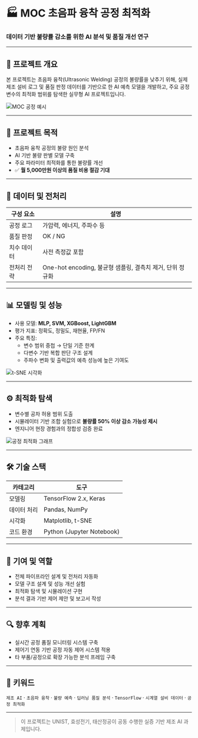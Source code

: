 # 🏭 MOC 초음파 융착 공정 최적화  
### 데이터 기반 불량률 감소를 위한 AI 분석 및 품질 개선 연구

---

## 📌 프로젝트 개요

본 프로젝트는 초음파 융착(Ultrasonic Welding) 공정의 불량률을 낮추기 위해, 실제 제조 설비 로그 및 품질 판정 데이터를 기반으로 한 AI 예측 모델을 개발하고, 주요 공정 변수의 최적화 범위를 탐색한 실무형 AI 프로젝트입니다.

![MOC 공정 예시](images/moc_process.png)

---

## 🎯 프로젝트 목적

- 초음파 융착 공정의 불량 원인 분석
- AI 기반 불량 판별 모델 구축
- 주요 파라미터 최적화를 통한 불량률 개선
- ✅ **월 5,000만원 이상의 품질 비용 절감 기대**

---

## 🧪 데이터 및 전처리

| 구성 요소 | 설명 |
|-----------|------|
| 공정 로그 | 가압력, 에너지, 주파수 등 |
| 품질 판정 | OK / NG |
| 치수 데이터 | 사전 측정값 포함 |
| 전처리 전략 | One-hot encoding, 불균형 샘플링, 결측치 제거, 단위 정규화 |

---

## 📊 모델링 및 성능

- 사용 모델: **MLP, SVM, XGBoost, LightGBM**
- 평가 지표: 정확도, 정밀도, 재현율, FP/FN
- 주요 특징:
  - 변수 범위 중첩 → 단일 기준 한계
  - 다변수 기반 복합 판단 구조 설계
  - 주파수 변화 및 출력값의 예측 성능에 높은 기여도

![t-SNE 시각화](images/tsne_visualization.png)

---

## ⚙️ 최적화 탐색

- 변수별 공차 허용 범위 도출
- 시뮬레이터 기반 조합 실험으로 **불량률 50% 이상 감소 가능성 제시**
- 엔지니어 현장 경험과의 정합성 검증 완료

![공정 최적화 그래프](images/optimization_heatmap.png)

---

## 🛠️ 기술 스택

| 카테고리   | 도구 |
|------------|------|
| 모델링     | TensorFlow 2.x, Keras |
| 데이터 처리 | Pandas, NumPy |
| 시각화     | Matplotlib, t-SNE |
| 코드 환경  | Python (Jupyter Notebook) |

---

## 👤 기여 및 역할

- 전체 파이프라인 설계 및 전처리 자동화
- 모델 구조 설계 및 성능 개선 실험
- 최적화 탐색 및 시뮬레이션 구현
- 분석 결과 기반 제어 제안 및 보고서 작성

---

## 🔍 향후 계획

- 실시간 공정 품질 모니터링 시스템 구축
- 제어기 연동 기반 공정 자동 제어 시스템 적용
- 타 부품/공정으로 확장 가능한 분석 프레임 구축

---

## 🧠 키워드

`제조 AI` · `초음파 융착` · `불량 예측` · `딥러닝 품질 분석` · `TensorFlow` · `시계열 설비 데이터` · `공정 최적화`

---

> 이 프로젝트는 UNIST, 효성전기, 태산정공이 공동 수행한 실증 기반 제조 AI 과제입니다.
